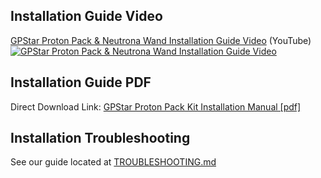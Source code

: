 ## Installation Guide Video

[GPStar Proton Pack & Neutrona Wand Installation Guide Video](https://www.youtube.com/watch?v=-V7wMfd21XA) (YouTube)
[![GPStar Proton Pack & Neutrona Wand Installation Guide Video](https://img.youtube.com/vi/-V7wMfd21XA/maxresdefault.jpg)](https://www.youtube.com/watch?v=-V7wMfd21XA)

## Installation Guide PDF

Direct Download Link:
[GPStar Proton Pack Kit Installation Manual [pdf]](https://github.com/gpstar81/GPStar-proton-pack/extras/gpstar-Haslab-Proton-Pack-Kit-Installation-Manual-V4.pdf?raw=1)

## Installation Troubleshooting

See our guide located at [TROUBLESHOOTING.md](TROUBLESHOOTING.md)